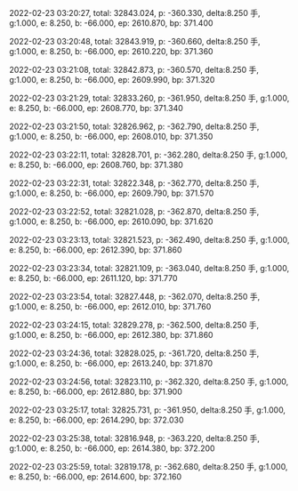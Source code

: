 2022-02-23 03:20:27, total: 32843.024, p: -360.330, delta:8.250 手, g:1.000, e: 8.250, b: -66.000, ep: 2610.870, bp: 371.400

2022-02-23 03:20:48, total: 32843.919, p: -360.660, delta:8.250 手, g:1.000, e: 8.250, b: -66.000, ep: 2610.220, bp: 371.360

2022-02-23 03:21:08, total: 32842.873, p: -360.570, delta:8.250 手, g:1.000, e: 8.250, b: -66.000, ep: 2609.990, bp: 371.320

2022-02-23 03:21:29, total: 32833.260, p: -361.950, delta:8.250 手, g:1.000, e: 8.250, b: -66.000, ep: 2608.770, bp: 371.340

2022-02-23 03:21:50, total: 32826.962, p: -362.790, delta:8.250 手, g:1.000, e: 8.250, b: -66.000, ep: 2608.010, bp: 371.350

2022-02-23 03:22:11, total: 32828.701, p: -362.280, delta:8.250 手, g:1.000, e: 8.250, b: -66.000, ep: 2608.760, bp: 371.380

2022-02-23 03:22:31, total: 32822.348, p: -362.770, delta:8.250 手, g:1.000, e: 8.250, b: -66.000, ep: 2609.790, bp: 371.570

2022-02-23 03:22:52, total: 32821.028, p: -362.870, delta:8.250 手, g:1.000, e: 8.250, b: -66.000, ep: 2610.090, bp: 371.620

2022-02-23 03:23:13, total: 32821.523, p: -362.490, delta:8.250 手, g:1.000, e: 8.250, b: -66.000, ep: 2612.390, bp: 371.860

2022-02-23 03:23:34, total: 32821.109, p: -363.040, delta:8.250 手, g:1.000, e: 8.250, b: -66.000, ep: 2611.120, bp: 371.770

2022-02-23 03:23:54, total: 32827.448, p: -362.070, delta:8.250 手, g:1.000, e: 8.250, b: -66.000, ep: 2612.010, bp: 371.760

2022-02-23 03:24:15, total: 32829.278, p: -362.500, delta:8.250 手, g:1.000, e: 8.250, b: -66.000, ep: 2612.380, bp: 371.860

2022-02-23 03:24:36, total: 32828.025, p: -361.720, delta:8.250 手, g:1.000, e: 8.250, b: -66.000, ep: 2613.240, bp: 371.870

2022-02-23 03:24:56, total: 32823.110, p: -362.320, delta:8.250 手, g:1.000, e: 8.250, b: -66.000, ep: 2612.880, bp: 371.900

2022-02-23 03:25:17, total: 32825.731, p: -361.950, delta:8.250 手, g:1.000, e: 8.250, b: -66.000, ep: 2614.290, bp: 372.030

2022-02-23 03:25:38, total: 32816.948, p: -363.220, delta:8.250 手, g:1.000, e: 8.250, b: -66.000, ep: 2614.380, bp: 372.200

2022-02-23 03:25:59, total: 32819.178, p: -362.680, delta:8.250 手, g:1.000, e: 8.250, b: -66.000, ep: 2614.600, bp: 372.160